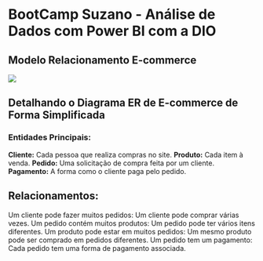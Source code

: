 # BootCamp Suzano - Análise de Dados com Power BI com a DIO

## Modelo Relacionamento E-commerce

<div aling="center">
<img src="https://github.com/user-attachments/assets/5123577e-d0fb-454b-901e-5f17e94fb930">
</div>

## Detalhando o Diagrama ER de E-commerce de Forma Simplificada

### Entidades Principais:

**Cliente:** Cada pessoa que realiza compras no site.
**Produto:** Cada item à venda.
**Pedido:** Uma solicitação de compra feita por um cliente.
**Pagamento:** A forma como o cliente paga pelo pedido.

## Relacionamentos:

Um cliente pode fazer muitos pedidos: Um cliente pode comprar várias vezes.
Um pedido contém muitos produtos: Um pedido pode ter vários itens diferentes.
Um produto pode estar em muitos pedidos: Um mesmo produto pode ser comprado em pedidos diferentes.
Um pedido tem um pagamento: Cada pedido tem uma forma de pagamento associada.

